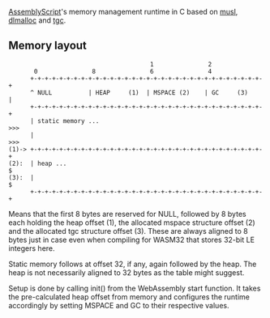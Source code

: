 [AssemblyScript](https://github.com/dcodeIO/AssemblyScript)'s memory management runtime in C based on [musl](http://www.musl-libc.org/), [dlmalloc](http://g.oswego.edu/dl/html/malloc.html) and [tgc](https://github.com/orangeduck/tgc).

Memory layout
-------------

```
                                       1               2
       0               8               6               4
      +-+-+-+-+-+-+-+-+-+-+-+-+-+-+-+-+-+-+-+-+-+-+-+-+-+-+-+-+-+-+-+-+
      ^ NULL          | HEAP     (1)  | MSPACE (2)    | GC     (3)    |
      +-+-+-+-+-+-+-+-+-+-+-+-+-+-+-+-+-+-+-+-+-+-+-+-+-+-+-+-+-+-+-+-+
      | static memory ...                                           >>>
      |                                                             >>>
(1)-> +-+-+-+-+-+-+-+-+-+-+-+-+-+-+-+-+-+-+-+-+-+-+-+-+-+-+-+-+-+-+-+-+
(2):  | heap ...                                                      $
(3):  |                                                               $
      +-+-+-+-+-+-+-+-+-+-+-+-+-+-+-+-+-+-+-+-+-+-+-+-+-+-+-+-+-+-+-+-+
```

Means that the first 8 bytes are reserved for NULL, followed by 8 bytes each
holding the heap offset (1), the allocated mspace structure offset (2) and the
allocated tgc structure offset (3). These are always aligned to 8 bytes just in
case even when compiling for WASM32 that stores 32-bit LE integers here.

Static memory follows at offset 32, if any, again followed by the heap. The
heap is not necessarily aligned to 32 bytes as the table might suggest.

Setup is done by calling init() from the WebAssembly start function. It takes
the pre-calculated heap offset from memory and configures the runtime
accordingly by setting MSPACE and GC to their respective values.
